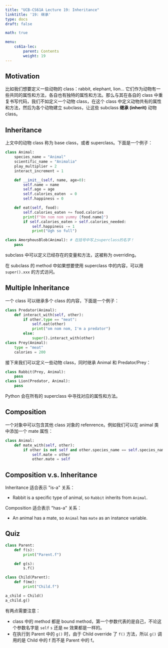 ```yaml
---
title: "UCB-CS61A Lecture 19: Inheritance"
linktitle: '19: 继承'
type: docs
draft: false

math: true

menu:
    cs61a-lec:
        parent: Contents
        weight: 19
---
```


## Motivation

比如我们想要定义一些动物的 class：rabbit, elephant, lion... 它们作为动物有一些共同的属性和方法，各自也有独特的属性和方法。那么与其在各自的 class 中重复书写代码，我们不如定义一个动物 class，在这个 class 中定义动物共有的属性和方法，然后为各个动物建立 subclass，让这些 subclass **继承 (inherit)** 动物 class。

## Inheritance

上文中的动物 class 称为 base class，或者 superclass。下面是一个例子：

```python
class Animal:
    species_name = "Animal"
    scientific_name = "Animalia"
    play_multiplier = 2
    interact_increment = 1

    def __init__(self, name, age=0):
        self.name = name
        self.age = age
        self.calories_eaten  = 0
        self.happiness = 0

    def eat(self, food):
        self.calories_eaten += food.calories
        print(f"Om nom nom yummy {food.name}")
        if self.calories_eaten > self.calories_needed:
            self.happiness -= 1
            print("Ugh so full")
```

```python
class AmorphousBlob(Animal): # 在括号中写上superclass的名字！
    pass
```

subclass 中可以定义已经存在的变量和方法，这被称为 overriding。

在 subclass 的 method 中如果想要使用 superclass 中的内容，可以用 `super().xxx` 的方式访问。

## Multiple Inheritance

一个 class 可以继承多个 class 的内容，下面是一个例子：

```python
class Predator(Animal):
    def interact_with(self, other):
        if other.type == "meat":
            self.eat(other)
            print("om nom nom, I'm a predator")
        else:
            super().interact_with(other)
class Prey(Animal):
    type = "meat"
    calories = 200
```

接下来我们可以定义一些动物 class，同时继承 Animal 和 Predator/Prey：

```python
class Rabbit(Prey, Animal):
    pass
class Lion(Predator, Animal):
    pass
```

Python 会在所有的 superclass 中寻找对应的属性和方法。

## Composition

一个对象中可以包含其他 class 对象的 refenrence。例如我们可以在 animal 类中添加一个 mate 属性：

```python
class Animal:
    def mate_with(self, other):
        if other is not self and other.species_name == self.species_name:
            self.mate = other
            other.mate = self
```

## Composition v.s. Inheritance

Inheritance 适合表示 "is-a" 关系：

* Rabbit is a specific type of animal, so `Rabbit` inherits from `Animal`.

Composition 适合表示 "has-a" 关系：

* An animal has a mate, so `Animal` has `mate` as an instance variable.

## Quiz

```python
class Parent:
    def f(s):
        print("Parent.f")

    def g(s):
        s.f()

class Child(Parent):
    def f(me):
        print("Child.f")

a_child = Child()
a_child.g()
```

有两点需要注意：

* class 中的 method 都是 bound method，第一个参数代表的是自己，不论这个参数名字是 `self` `s` 还是 `me` 效果都是一样的。
* 在执行到 Parent 中的 `g()` 时，由于 Child override 了 `f()` 方法，所以 `g()` 调用的是 Child 中的 f 而不是 Parent 中的 f。